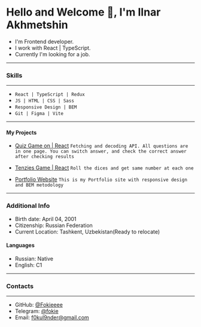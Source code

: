 # **Hello and Welcome 👋, I'm Ilnar Akhmetshin**

- I'm Frontend developer.
- I work with React | TypeScript.
- Currently I'm looking for a job.

---

### **Skills**

---

- `React | TypeScript | Redux `
- `JS | HTML | CSS | Sass `
- `Responsive Design | BEM`
- `Git | Figma | Vite`

---

#### **My Projects**

* [Quiz Game on | React](https://github.com/Fokieeee/quizz-game-react) 
  `Fetching and decoding API. All questions are in one page. You can switch answer, and check the correct answer after checking results`

* [Tenzies Game | React](https://github.com/Fokieeee/tenzies-react) 
  `Roll the dices and get same number at each one`

* [ Portfolio Website](https://github.com/Fokieeee/portfolio-website) 
  `This is my Portfolio site with responsive design and BEM metodology`

---

### **Additional Info**

- Birth date: April 04, 2001
- Citizenship: Russian Federation
- Current Location: Tashkent, Uzbekistan(Ready to relocate)

#### **Languages**

- Russian: Native
- English: С1

---

### **Contacts**

---

- GitHub: [@Fokieeee](https://github.com/Fokieeee)
- Telegram: [@fokie](https://t.me/fokie)
- Email: [f0kul9nder@gmail.com](mailto:f0kul9nder@gmail.com)
